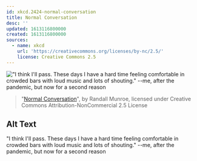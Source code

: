 ```yaml
---
id: xkcd.2424-normal-conversation
title: Normal Conversation
desc: ''
updated: 1613116800000
created: 1613116800000
sources:
  - name: xkcd
    url: 'https://creativecommons.org/licenses/by-nc/2.5/'
    license: Creative Commons 2.5
---
```

!["I think I'll pass. These days I have a hard time feeling comfortable in crowded bars with loud music and lots of shouting." --me, after the pandemic, but now for a second reason](https://imgs.xkcd.com/comics/normal_conversation.png)
> "[Normal Conversation](https://xkcd.com/2424/)", by Randall Munroe, licensed under Creative Commons Attribution-NonCommercial 2.5 License

## Alt Text
"I think I'll pass. These days I have a hard time feeling comfortable in crowded bars with loud music and lots of shouting." --me, after the pandemic, but now for a second reason
